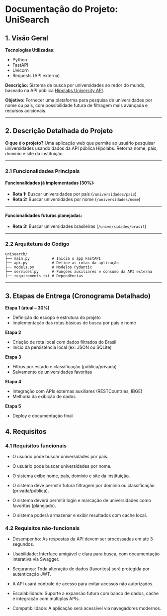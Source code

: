 # Documentação do Projeto: UniSearch

## 1. Visão Geral

**Tecnologias Utilizadas:**

* Python
* FastAPI
* Uvicorn
* Requests (API externa)

**Descrição:**
Sistema de busca por universidades ao redor do mundo, baseado na API pública [Hipolabs University API](http://universities.hipolabs.com/).

**Objetivo:**
Fornecer uma plataforma para pesquisa de universidades por nome ou país, com possibilidade futura de filtragem mais avançada e recursos adicionais.

---

## 2. Descrição Detalhada do Projeto

**O que é o projeto?**
Uma aplicação web que permite ao usuário pesquisar universidades usando dados da API pública Hipolabs. Retorna nome, país, domínio e site da instituição.

---

### 2.1 Funcionalidades Principais

#### Funcionalidades já implementadas (30%):

* **Rota 1:** Buscar universidades por país (`/universidades/pais`)
* **Rota 2:** Buscar universidades por nome (`/universidades/nome`)

---

#### Funcionalidades futuras planejadas:

* **Rota 3:** Buscar universidades brasileiras (`/universidades/brasil`)

---

### 2.2 Arquitetura do Código

```
unisearch/
├── main.py          # Inicia o app FastAPI
├── api.py           # Define as rotas da aplicação
├── models.py        # Modelos Pydantic
├── services.py      # Funções auxiliares e consumo da API externa
├── requirements.txt # Dependências
```

---

## 3. Etapas de Entrega (Cronograma Detalhado)

**Etapa 1 (atual – 30%)**

* Definição do escopo e estrutura do projeto
* Implementação das rotas básicas de busca por país e nome

**Etapa 2**

* Criação de rota local com dados filtrados do Brasil
* Início da persistência local (ex: JSON ou SQLite)

**Etapa 3**

* Filtros por estado e classificação (pública/privada)
* Salvamento de universidades favoritas

**Etapa 4**

* Integração com APIs externas auxiliares (RESTCountries, IBGE)
* Melhoria da exibição de dados

**Etapa 5**

* Deploy e documentação final

## 4. Requisitos

### 4.1 Requisitos funcionais

* O usuário pode buscar universidades por país.


* O usuário pode buscar universidades por nome.


* O sistema exibe nome, país, domínio e site da instituição.


* O sistema deve permitir futura filtragem por domínio ou classificação (privada/pública).


* O sistema deverá permitir login e marcação de universidades como favoritas (planejado).


* O sistema poderá armazenar e exibir resultados com cache local.

### 4.2 Requisitos não-funcionais
* Desempenho: As respostas da API devem ser processadas em até 3 segundos.


* Usabilidade: Interface amigável e clara para busca, com documentação interativa via Swagger.


* Segurança: Toda alteração de dados (favoritos) será protegida por autenticação JWT.


* A API usará controle de acesso para evitar acessos não autorizados.


* Escalabilidade: Suporte a expansão futura com banco de dados, cache e integração com múltiplas APIs.


* Compatibilidade: A aplicação será acessível via navegadores modernos.
